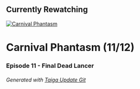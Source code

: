 ﻿
## Currently Rewatching

[![Carnival Phantasm](https://s4.anilist.co/file/anilistcdn/media/anime/cover/medium/bx10012-MNLVctKXaIAf.jpg)](https://anilist.co/anime/10012)

# Carnival Phantasm (11/12)

### Episode 11 - Final Dead Lancer

###### *Generated with [Taiga Update Git](https://github.com/nike4613/taiga-update-git)*